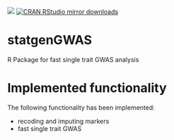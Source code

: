 [![](https://www.r-pkg.org/badges/version/statgenGWAS)](https://www.r-pkg.org/pkg/statgenGWAS)
[![CRAN RStudio mirror downloads](https://cranlogs.r-pkg.org/badges/statgenGWAS)](https://www.r-pkg.org/pkg/statgenGWAS)

statgenGWAS
===========

R Package for fast single trait GWAS analysis

# Implemented functionality

The following functionality has been implemented:

* recoding and imputing markers
* fast single trait GWAS